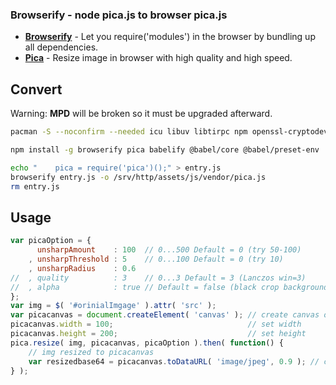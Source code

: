 ### Browserify - node pica.js to browser pica.js
- [**Browserify**](browserify.org) - Let you require('modules') in the browser by bundling up all dependencies.
- [**Pica**](https://github.com/nodeca/pica) - Resize image in browser with high quality and high speed.

## Convert
Warning: **MPD** will be broken so it must be upgraded afterward.
```sh
pacman -S --noconfirm --needed icu libuv libtirpc npm openssl-cryptodev

npm install -g browserify pica babelify @babel/core @babel/preset-env

echo "    pica = require('pica')();" > entry.js
browserify entry.js -o /srv/http/assets/js/vendor/pica.js
rm entry.js
```

## Usage
```js
var picaOption = {
	  unsharpAmount    : 100  // 0...500 Default = 0 (try 50-100)
	, unsharpThreshold : 5    // 0...100 Default = 0 (try 10)
	, unsharpRadius    : 0.6
//	, quality          : 3    // 0...3 Default = 3 (Lanczos win=3)
//	, alpha            : true // Default = false (black crop background)
};
var img = $( '#orinialImgage' ).attr( 'src' );
var picacanvas = document.createElement( 'canvas' ); // create canvas object
picacanvas.width = 100;                              // set width
picacanvas.height = 200;                             // set height
pica.resize( img, picacanvas, picaOption ).then( function() {
	// img resized to picacanvas
	var resizedbase64 = picacanvas.toDataURL( 'image/jpeg', 0.9 ); // canvas to base64 (jpg, qualtity)
} );
```
